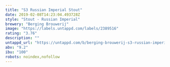 ```yaml
---
title: "S3 Russian Imperial Stout"
date: 2019-02-08T14:23:04.493728Z
style: "Stout - Russian Imperial"
brewery: "Berging Brouwerij"
image: "https://labels.untappd.com/labels/2389516"
rating: "3.76"
description: ""
untappd_url: "https://untappd.com/b/berging-brouwerij-s3-russian-imperial-stout/2389516"
abv: "9.2"
ibu: "100"
robots: noindex,nofollow
---
```

